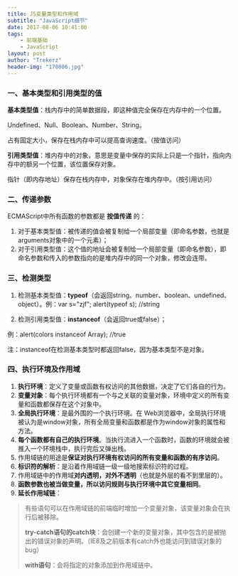 ```yaml
---
title: JS变量类型和作用域
subtitle: "JavaScript细节"
date: 2017-08-06 10:41:08
tags: 
	- 前端基础
	- JavaScript
layout: post
author: "Trekerz"
header-img: "170806.jpg"
---
```




### **一、基本类型和引用类型的值**

**基本类型值**：栈内存中的简单数据段，即这种值完全保存在内存中的一个位置。

Undefined、Null、Boolean、Number、String。

占有固定大小，保存在栈内存中可以提高查询速度。（按值访问）

**引用类型值**：堆内存中的对象，意思是变量中保存的实际上只是一个指针，指向内存中的额另一个位置，该位置保存对象。

指针（即内存地址）保存在栈内存中，对象保存在堆内存中。（按引用访问）

### **二、传递参数**

ECMAScript中所有函数的参数都是 **按值传递** 的：

1. 对于基本类型值：被传递的值会被复制给一个局部变量（即命名参数，也就是arguments对象中的一个元素）；
2. 对于引用类型值：这个值的地址会被复制给一个局部变量（即命名参数），即命名参数和传入的参数指向的是堆内存中的同一个对象，修改会连带。

### **三、检测类型**

1. 检测基本类型值：**typeof**（会返回string、number、boolean、undefined、object）。例：var s="zjf"; alert(typeof s);   //string


2. 检测引用类型值：**instanceof**（会返回true或false）；

例：alert(colors instanceof Array);   //true

注：instanceof在检测基本类型时都返回false，因为基本类型不是对象。

### **四、执行环境及作用域**

1. **执行环境**：定义了变量或函数有权访问的其他数据，决定了它们各自的行为。
2. **变量对象**：每个执行环境都有一个与之关联的变量对象，环境中定义的所有变量和函数都保存在这个对象中。
3. **全局执行环境**：是最外围的一个执行环境。在 Web浏览器中，全局执行环境被认为是window对象，所有全局变量和函数都是作为window对象的属性和方法。
4. **每个函数都有自己的执行环境**。当执行流进入一个函数时，函数的环境就会被推入一个环境栈中，执行完后又弹出栈。
5. 作用域链的用途是**保证对执行环境有权访问的所有变量和函数的有序访问**。
6. **标识符的解析**：是沿着作用域链一级一级地搜索标识符的过程。
7. 作用域链中的作用域**对内透明，对外不透明**（也就是外层的看不到里层的）。
8. **函数参数也被当做变量，所以访问规则与执行环境中其它变量相同**。
9. **延长作用域链**：


> 有些语句可以在作用域链的前端临时增加一个变量对象，该变量对象会在执行后被移除。
>
> **try-catch语句的catch块**：会创建一个新的变量对象，其中包含的是被抛出的错误对象的声明。（IE8及之前版本有catch外也能访问到错误对象的bug）
>
> **with语句**：会将指定的对象添加到作用域链中。

<br/>